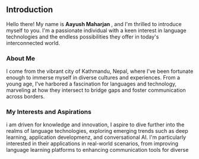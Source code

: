 ## Introduction
Hello there! My name is <b> Aayush Maharjan </b>, and I'm thrilled to introduce myself to you. I'm a passionate individual with a keen interest in language technologies and the endless possibilities they offer in today's interconnected world.
<br>

### About Me
I come from the vibrant city of Kathmandu, Nepal, where I've been fortunate enough to immerse myself in diverse cultures and experiences. From a young age, I've harbored a fascination for languages and technology, marveling at how they intersect to bridge gaps and foster communication across borders.
<br>

### My Interests and Aspirations

i am driven for knowledge and innovation, I aspire to dive further into the realms of language technologies, exploring emerging trends such as deep learning, application developmenz, and conversational AI. I'm particularly interested in their applications in real-world scenarios, from improving language learning platforms to enhancing communication tools for diverse 
